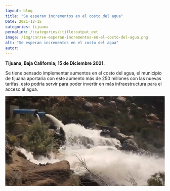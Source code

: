 ```yaml
---
layout: blog
title: "Se esperan incrementos en el costo del agua"
Date: 2021-12-15
categories: tijuana
permalink: /:categories/:title:output_ext
image: /img/cnr/se-esperan-incrementos-en-el-costo-del-agua.png
alt: "Se esperan incrementos en el costo del agua"
autor:
---
```


**Tijuana, Baja California; 15 de Diciembre 2021.** 

Se tiene pensado implementar aumentos en el costo del agua, el municipio de tijuana aportaría con este aumento más de 250 millones con las nuevas tarifas.
esto podría servir para poder invertir en más infraestructura para el acceso al agua.


<div id="carouselExampleSlidesOnly" class="carousel slide" data-ride="carousel">
  <div class="carousel-inner">
    <div class="carousel-item active">
       <img class="d-block w-100" src="/img/cnr/se-esperan-incrementos-en-el-costo-del-agua.png" loading="lazy"  alt="Se esperan incrementos en el costo del agua">
    </div>
  </div>
</div>